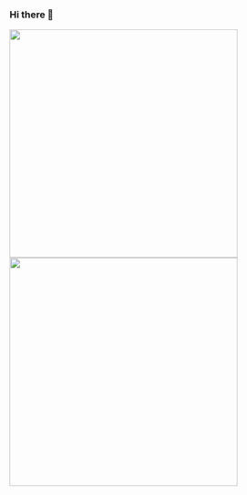 ### Hi there 👋
<img width="400px" align="left" src="https://github-readme-stats.vercel.app/api/top-langs/?username=jhonnyscerni&hide=html&layout=compact" /></td>
  </tr>
<img width="400px" align="left" src="https://github-readme-stats.vercel.app/api?username=jhonnyscerni" /></td>
  </tr>

<!--
**jhonnyscerni/jhonnyscerni** is a ✨ _special_ ✨ repository because its `README.md` (this file) appears on your GitHub profile.

Here are some ideas to get you started:

- 🔭 I’m currently working on ...
- 🌱 I’m currently learning ...
- 👯 I’m looking to collaborate on ...
- 🤔 I’m looking for help with ...
- 💬 Ask me about ...
- 📫 How to reach me: ...
- 😄 Pronouns: ...
- ⚡ Fun fact: ...
-->
